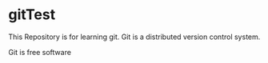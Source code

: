 # gitTest
This Repository is for learning git.
Git is a distributed version control system.

Git is free software
